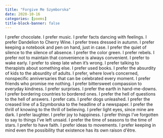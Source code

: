 ```yaml
---
title: "Forgive Me Szymborska"
date: 2020-10-16
categories: [poems]
title-block-banner: false
---
```

I prefer chocolate.
I prefer music.
I prefer facts dancing with feelings.
I prefer Dandelion to Cherry Wine.
I prefer trees dressed in autumn.
I prefer keeping a notebook and pen on hand, just in case.
I prefer the quiet of silence
to the silence of absence.
I prefer the color green.
I prefer rebels.
I prefer not to maintain
that convenience is always convenient.
I prefer to wake early.
I prefer to sleep late when it’s wrong.
I prefer talking to therapists about something else.
I prefer used books.
I prefer the absurdity of kids
to the absurdity of adults.
I prefer, where love’s concerned, nonspecific anniversaries
that can be celebrated every moment.
I prefer friends
who promise me nothing.
I prefer bittersweet compassion to everyday kindness.
I prefer surprises.
I prefer the earth in hand-me-downs.
I prefer bordering countries to bordered ones.
I prefer the hell of questions to the hell of answers.
I prefer cats.
I prefer dogs unleashed.
I prefer the creased line of a Szymborska
to the headline of a newspaper.
I prefer the thrill of knowing to the thrill of believing.
I prefer light eyes, since mine are dark.
I prefer laughter.
I prefer joy to happiness.
I prefer things I’ve forgotten to say
to things I’ve left unsaid.
I prefer the time of seasons to the time of stars.
I prefer to have faith.
I prefer ideas to movements.
I prefer keeping in mind even the possibility
that existence has its own raison d'être.
